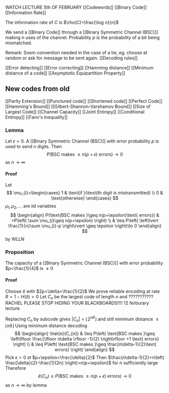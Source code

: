 WATCH LECTURE 5th OF FEBRUARY
[[Codewords]]
[[Binary Code]]
[[Information Rate]]

The information rate of $C$ is $\rho(C)=\frac{\log n}{n}$

We send a [[Binary Code]] through a [[Binary Symmetric Channel (BSC)]] making $n$ uses of the channel. Probability $p$ is the probability of a bit being mismatched.

Remark:
Soem convention needed in the case of a tie, eg. choose at random or ask for message to be sent again.
[[Decoding rules]]

[[Error detecting]]
[[Error correcting]]
[[Hamming distance]]
[[Minimum distance of a code]]
[[Asymptotic Equipartition Property]]
## New codes from old
[[Parity Extension]]
[[Punctured code]]
[[Shortened code]]
[[Perfect Code]]
[[Hamming's Bound]]
[[Gilbert-Shannon-Varshamov Bound]]
[[Size of Largest Code]]
[[Channel Capacity]]
[[Joint Entropy]]
[[Conditional Entropy]]
[[Fano's Inequality]]
### Lemma
Let $\epsilon>0$. A [[Binary Symmetric Channel (BSC)]] with error probability $p$ is used to send $n$ digits. Then
$$
P(\text{BSC makes }\geq n(p+\epsilon) \text{ errors})\to 0
$$
as $n\to \infty$
#### Proof
Let 
$$
\mu_{i}=\begin{cases}
1 & \text{if }i\text{th digit is mistransmitted} \\
0 & \text{otherwise}
\end{cases}
$$
$\mu_{1},\mu_{2},\dots$ are iid variables
$$
\begin{align}
P(\text{BSC makes }\geq n(p+\epsilon)\text{ errors}) & =P\left( \sum \mu_{i}\geq n(p+\epsilon) \right) \\
 & \leq P\left( \left\lvert  \frac{1}{n}\sum \mu_{i}-p  \right\rvert \geq \epsilon \right)\to 0
\end{align}
$$
by WLLN

### Proposition
The capacity of a [[Binary Symmetric Channel (BSC)]] with error probability $p<\frac{1}{4}$ is $\neq 0$

#### Proof
Choose $\delta$ with $2p<\delta<\frac{1}{2}$
We prove reliable encoding at rate $R=1-H(\delta)>0$
Let $C_{n}$ be the largest code of length $n$ and 
??????????? RACHEL PLEASE STOP HIDING YOUR BLACKBOARDS!!!!
12 ferburary lecture

Replacing $C_{n}$ by subcode gives $\lvert C_{n} \rvert=\lfloor 2^{nR} \rfloor$ and still minimum distance $\geq \lfloor n\delta \rfloor$
Using minimum distance decoding 
$$
\begin{align}
\hat{e}(C_{n}) & \leq P\left( \text{BSC makes }\geq \left\lfloor  \frac{\lfloor n\delta \rfloor -1}{2}  \right\rfloor +1 \text{ errors} \right) \\
 & \leq P\left( \text{BSC makes }\geq \frac{n\delta-1}{2}\text{ errors} \right)
\end{align}
$$
Pick $\epsilon>0$ st $p+\epsilon<\frac{\delta}{2}$
Then $\frac{n\delta-1}{2}=n\left( \frac{\delta}{2}-\frac{1}{2n} \right)>n(p+\epsilon)$ for $n$ sufficiently large
Therefore
$$
\hat{e}(C_{n})\leq P(\text{BSC makes }\geq n(p+\epsilon)\text{ errors})\to 0
$$
as $n\to \infty$ by lemma

